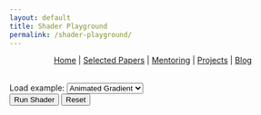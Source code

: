 ```yaml
---
layout: default
title: Shader Playground
permalink: /shader-playground/
---
```


<p align="center">
  <a href="{{ '/' | relative_url }}">Home</a> |
  <a href="{{ '/' | relative_url }}#papers">Selected Papers</a> |
  <a href="{{ '/' | relative_url }}#mentoring">Mentoring</a> |
  <a href="{{ '/' | relative_url }}#projects">Projects</a> |
  <a href="{{ '/blog/' | relative_url }}">Blog</a>
</p>

<div class="shader-playground">
  <div class="shader-stage">
<canvas id="shader-canvas"></canvas>
<div class="shader-error" id="shader-error"></div>
</div>
<div class="shader-editor-wrapper">
  <div class="shader-editor-container">
    <div class="shader-editor-toolbar">
      <label for="shader-select">Load example:</label>
      <select id="shader-select">
        <option value="gradient">Animated Gradient</option>
        <option value="sunset">Sunset Horizon</option>
        <option value="waves">Plasma Waves</option>
      </select>
      <div class="shader-editor-actions">
        <button id="run-shader">Run Shader</button>
        <button id="reset-shader">Reset</button>
      </div>
    </div>
    <div id="shader-editor"></div>
  </div>
</div>
</div>
<link rel="stylesheet" href="https://cdnjs.cloudflare.com/ajax/libs/codemirror/5.65.16/codemirror.min.css"/>
<link rel="stylesheet" href="https://cdnjs.cloudflare.com/ajax/libs/codemirror/5.65.16/theme/monokai.min.css"/>
<script src="https://cdnjs.cloudflare.com/ajax/libs/codemirror/5.65.16/codemirror.min.js"></script>
<script src="https://cdnjs.cloudflare.com/ajax/libs/codemirror/5.65.16/mode/clike/clike.min.js"></script>
<style>
.shader-playground {
  margin: 2rem 0 4rem;
}

.shader-editor-wrapper {
  display: grid;
  grid-template-columns: minmax(0, 1fr);
  gap: 1.25rem;
}

@media (max-width: 992px) {
  .shader-editor-wrapper {
    grid-template-columns: 1fr;
  }
}

.shader-editor-toolbar {
  display: flex;
  align-items: center;
  gap: 0.75rem;
  margin-bottom: 0.5rem;
  color: #94a3b8;
  font-size: 0.9rem;
}

.shader-editor-actions {
  display: flex;
  gap: 0.5rem;
  margin-left: auto;
}

.shader-editor-actions button {
  background: linear-gradient(135deg, #3b82f6, #2563eb);
  border: none;
  color: white;
  padding: 0.32rem 0.85rem;
  border-radius: 6px;
  cursor: pointer;
  font-size: 0.85rem;
  transition: transform 0.15s ease, box-shadow 0.15s ease;
}

.shader-editor-actions button:hover {
  transform: translateY(-1px);
  box-shadow: 0 8px 18px rgba(37, 99, 235, 0.35);
}

.shader-editor-actions button:active {
  transform: translateY(0);
  box-shadow: none;
}

.shader-editor-toolbar label {
  text-transform: uppercase;
  letter-spacing: 0.08em;
  font-weight: 600;
  color: #cbd5f5;
}

.shader-editor-toolbar select {
  background: rgba(15, 23, 42, 0.85);
  border: 1px solid rgba(59, 130, 246, 0.35);
  color: #e2e8f0;
  padding: 0.35rem 0.6rem;
  border-radius: 6px;
  font-family: "Source Code Pro", monospace;
  font-size: 0.9rem;
}

.shader-editor-toolbar select:focus {
  outline: none;
  border-color: rgba(59, 130, 246, 0.6);
}

.shader-stage {
  position: relative;
  background: #0f172a;
  border-radius: 12px;
  overflow: hidden;
  box-shadow: 0 20px 45px rgba(15, 23, 42, 0.35);
  margin: 0 0 0.4rem 0;
}

#shader-canvas {
  width: 100%;
  height: 360px;
  display: block;
  background: radial-gradient(circle at center, #1f2937 0%, #0f172a 60%, #020617 100%);
}

.shader-error {
  display: none;
  padding: 0.6rem 1rem;
  color: #fca5a5;
  font-family: 'Source Code Pro', monospace;
  font-size: 0.85rem;
  white-space: pre-wrap;
}

.shader-error.is-visible {
  display: block;
}

.shader-editor-container {
  background: #0f172a;
  border-radius: 12px;
  padding: 0.75rem;
  box-shadow: 0 16px 32px rgba(15, 23, 42, 0.25);
  color: #e2e8f0;
  font-family: 'Source Code Pro', monospace;
}

.shader-editor-container .CodeMirror {
  height: 360px;
  font-family: 'Source Code Pro', monospace;
  font-size: 0.95rem;
  border-radius: 8px;
}

@media (max-width: 768px) {
  #shader-canvas,
  .shader-editor-container .CodeMirror {
    height: 260px;
  }
}
</style>
<script>
document.addEventListener('DOMContentLoaded', function() {
(function() {
    const exampleShaders = {
    gradient: `// Animated gradient
precision highp float;

uniform vec2 iResolution;
uniform float iTime;

void main() {
  vec2 uv = gl_FragCoord.xy / iResolution.xy;
  uv = uv * 2.0 - 1.0;
  uv.x *= iResolution.x / iResolution.y;
  vec3 color = 0.5 + 0.5 * cos(iTime + vec3(0.0, 2.0, 4.0) + uv.xyx * 3.0);
  gl_FragColor = vec4(color, 1.0);
}
`,
    sunset: `// Sunset horizon
precision highp float;

uniform vec2 iResolution;
uniform float iTime;

float smoothSun(vec2 uv, float t) {
  vec2 sunPos = vec2(0.0, -0.1 + 0.3 * sin(t * 0.4));
  float d = length(uv - sunPos);
  return smoothstep(0.25, 0.12, d);
}

void main() {
  vec2 uv = gl_FragCoord.xy / iResolution.xy;
  uv = uv * 2.0 - 1.0;
  uv.x *= iResolution.x / iResolution.y;

  float horizon = smoothstep(-0.1, 0.1, uv.y);
  vec3 sky = mix(vec3(0.05, 0.08, 0.18), vec3(0.95, 0.5, 0.2), smoothstep(-0.5, 0.6, uv.y));
  vec3 ocean = mix(vec3(0.04, 0.12, 0.25), vec3(0.1, 0.2, 0.35), smoothstep(-1.0, 0.2, uv.y));
  float sun = smoothSun(uv, iTime);
  vec3 color = mix(ocean, sky, horizon);
  color += vec3(1.0, 0.65, 0.35) * sun;
  color += vec3(0.6, 0.3, 0.1) * sun * smoothstep(0.0, -0.4, uv.y);
  gl_FragColor = vec4(color, 1.0);
}
`,
    waves: `// Plasma waves
precision highp float;

uniform vec2 iResolution;
uniform float iTime;

float plasma(vec2 uv) {
  float p = sin(uv.x * 8.0 + iTime * 2.0);
  p += sin(uv.y * 6.5 - iTime * 1.5);
  p += sin((uv.x + uv.y) * 4.0 + iTime * 1.2);
  return p / 3.0;
}

void main() {
  vec2 uv = gl_FragCoord.xy / iResolution.xy;
  uv = uv * 2.0 - 1.0;
  float p = plasma(uv);
  vec3 color = vec3(0.4 + 0.3 * cos(6.2831 * p + 0.0),
                   0.4 + 0.3 * cos(6.2831 * p + 2.0),
                   0.4 + 0.3 * cos(6.2831 * p + 4.0));
  gl_FragColor = vec4(color, 1.0);
}
`
  };

  const defaultFragment = exampleShaders.gradient;

  const VertexShader = `attribute vec2 position;
void main() {
  gl_Position = vec4(position, 0.0, 1.0);
}`;

  const canvas = document.getElementById('shader-canvas');
  const gl = canvas.getContext('webgl');
  const errorBox = document.getElementById('shader-error');

  if (!gl) {
    errorBox.textContent = 'WebGL not supported in this browser.';
    errorBox.classList.add('is-visible');
    return;
  }

  function resizeCanvas() {
    const displayWidth = canvas.clientWidth;
    const displayHeight = canvas.clientHeight;
    if (canvas.width !== displayWidth || canvas.height !== displayHeight) {
      canvas.width = displayWidth;
      canvas.height = displayHeight;
    }
    gl.viewport(0, 0, canvas.width, canvas.height);
  }
  window.addEventListener('resize', resizeCanvas);
  resizeCanvas();

  const buffer = gl.createBuffer();
  gl.bindBuffer(gl.ARRAY_BUFFER, buffer);
  gl.bufferData(gl.ARRAY_BUFFER, new Float32Array([
    -1, -1,
     1, -1,
    -1,  1,
    -1,  1,
     1, -1,
     1,  1
  ]), gl.STATIC_DRAW);

  let program = null;
  let uniformLocations = {};
  let startTime = performance.now();
  let mouse = [0, 0];

  canvas.addEventListener('mousemove', (e) => {
    const rect = canvas.getBoundingClientRect();
    mouse[0] = e.clientX - rect.left;
    mouse[1] = rect.height - (e.clientY - rect.top);
  });

  const editor = CodeMirror(document.getElementById('shader-editor'), {
    value: defaultFragment,
    mode: 'x-shader/x-fragment',
    theme: 'monokai',
    lineNumbers: true,
    indentUnit: 2,
    tabSize: 2,
    autofocus: true
  });
  editor.setSize('100%', 360);

  const select = document.getElementById('shader-select');
  select.addEventListener('change', () => {
    const key = select.value;
    if (exampleShaders[key]) {
      editor.setValue(exampleShaders[key]);
      buildAndRun();
    }
  });


  function compileShader(type, source) {
    const shader = gl.createShader(type);
    gl.shaderSource(shader, source);
    gl.compileShader(shader);
    if (!gl.getShaderParameter(shader, gl.COMPILE_STATUS)) {
      const log = gl.getShaderInfoLog(shader);
      gl.deleteShader(shader);
      throw new Error(log || 'Shader compile error');
    }
    return shader;
  }

  function createProgram(fragmentSource) {
    const vert = compileShader(gl.VERTEX_SHADER, VertexShader);
    const frag = compileShader(gl.FRAGMENT_SHADER, fragmentSource);
    const prog = gl.createProgram();
    gl.attachShader(prog, vert);
    gl.attachShader(prog, frag);
    gl.linkProgram(prog);
    if (!gl.getProgramParameter(prog, gl.LINK_STATUS)) {
      const log = gl.getProgramInfoLog(prog);
      gl.deleteProgram(prog);
      throw new Error(log || 'Program link error');
    }
    gl.deleteShader(vert);
    gl.deleteShader(frag);
    return prog;
  }

  function useProgram(prog) {
    program = prog;
    gl.useProgram(program);
    const position = gl.getAttribLocation(program, 'position');
    gl.enableVertexAttribArray(position);
    gl.vertexAttribPointer(position, 2, gl.FLOAT, false, 0, 0);
    uniformLocations = {
      iResolution: gl.getUniformLocation(program, 'iResolution'),
      iTime: gl.getUniformLocation(program, 'iTime')
    };
  }

  function render() {
    if (!program) return;
    resizeCanvas();
    const current = (performance.now() - startTime) * 0.001;
    gl.clearColor(0.0, 0.0, 0.0, 1.0);
    gl.clear(gl.COLOR_BUFFER_BIT);
    if (uniformLocations.iResolution != null) {
      gl.uniform2f(uniformLocations.iResolution, canvas.width, canvas.height);
    }
    if (uniformLocations.iTime != null) {
      gl.uniform1f(uniformLocations.iTime, current);
    }
    if (uniformLocations.iMouse) {
      gl.uniform2f(uniformLocations.iMouse, mouse[0], mouse[1]);
    }
    gl.drawArrays(gl.TRIANGLES, 0, 6);
    requestAnimationFrame(render);
  }

  function buildAndRun() {
    const src = editor.getValue();
    try {
      const prog = createProgram(src);
      useProgram(prog);
      startTime = performance.now();
      errorBox.textContent = '';
      errorBox.classList.remove('is-visible');
    } catch (err) {
      errorBox.textContent = err.message;
      errorBox.classList.add('is-visible');
      return;
    }
  }

  document.getElementById('run-shader').addEventListener('click', () => {
    buildAndRun();
  });

  document.getElementById('reset-shader').addEventListener('click', () => {
    editor.setValue(defaultFragment);
    startTime = performance.now();
    buildAndRun();
  });

  // Initial compile
  buildAndRun();
  render();
})();
});
</script>
